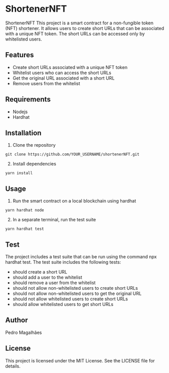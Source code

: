 # ShortenerNFT

ShortenerNFT
This project is a smart contract for a non-fungible token (NFT) shortener. It allows users to create short URLs that can be associated with a unique NFT token. The short URLs can be accessed only by whitelisted users.

## Features
- Create short URLs associated with a unique NFT token
- Whitelist users who can access the short URLs
- Get the original URL associated with a short URL
- Remove users from the whitelist

## Requirements
- Nodejs
- Hardhat

## Installation

1. Clone the repository

```shell
git clone https://github.com/YOUR_USERNAME/shortenerNFT.git
```

2. Install dependencies

```shell
yarn install
```

## Usage

1. Run the smart contract on a local blockchain using hardhat

```shell
yarn hardhat node
```

2. In a separate terminal, run the test suite

```shell
yarn hardhat test
```

## Test

The project includes a test suite that can be run using the command npx hardhat test. The test suite includes the following tests:

- should create a short URL
- should add a user to the whitelist
- should remove a user from the whitelist
- should not allow non-whitelisted users to create short URLs
- should not allow non-whitelisted users to get the original URL
- should not allow whitelisted users to create short URLs
- should allow whitelisted users to get short URLs

## Author
Pedro Magalhães

## License
This project is licensed under the MIT License. See the LICENSE file for details.
